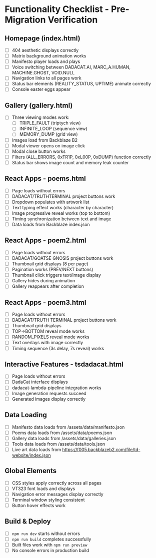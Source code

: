 # Functionality Checklist - Pre-Migration Verification

## Homepage (index.html)
- [ ] 404 aesthetic displays correctly
- [ ] Matrix background animation works
- [ ] Manifesto player loads and plays
- [ ] Voice switching between DADACAT.AI, MARC_A.HUMAN, MACHINE.GHOST, VOID.NULL
- [ ] Navigation links to all pages work
- [ ] Status bar elements (REALITY_STATUS, UPTIME) animate correctly
- [ ] Console easter eggs appear

## Gallery (gallery.html)
- [ ] Three viewing modes work:
  - [ ] TRIPLE_FAULT (triptych view)
  - [ ] INFINITE_LOOP (sequence view)
  - [ ] MEMORY_DUMP (grid view)
- [ ] Images load from Backblaze B2
- [ ] Modal viewer opens on image click
- [ ] Modal close button works
- [ ] Filters (ALL_ERRORS, 0xTR1P, 0xL00P, 0xDUMP) function correctly
- [ ] Status bar shows image count and memory leak counter

## React Apps - poems.html
- [ ] Page loads without errors
- [ ] DADACAT/TRUTHTERMINAL project buttons work
- [ ] Dropdown populates with artwork list
- [ ] Text typing effect works (character by character)
- [ ] Image progressive reveal works (top to bottom)
- [ ] Timing synchronization between text and image
- [ ] Data loads from Backblaze index.json

## React Apps - poem2.html
- [ ] Page loads without errors
- [ ] DADACAT/GOATSE GNOSIS project buttons work
- [ ] Thumbnail grid displays (8 per page)
- [ ] Pagination works (PREV/NEXT buttons)
- [ ] Thumbnail click triggers text/image display
- [ ] Gallery hides during animation
- [ ] Gallery reappears after completion

## React Apps - poem3.html
- [ ] Page loads without errors
- [ ] DADACAT/TRUTH TERMINAL project buttons work
- [ ] Thumbnail grid displays
- [ ] TOP→BOTTOM reveal mode works
- [ ] RANDOM_PIXELS reveal mode works
- [ ] Text overlays with image correctly
- [ ] Timing sequence (3s delay, 7s reveal) works

## Interactive Features - tsdadacat.html
- [ ] Page loads without errors
- [ ] DadaCat interface displays
- [ ] dadacat-lambda-pipeline integration works
- [ ] Image generation requests succeed
- [ ] Generated images display correctly

## Data Loading
- [ ] Manifesto data loads from /assets/data/manifesto.json
- [ ] Poems data loads from /assets/data/poems.json
- [ ] Gallery data loads from /assets/data/galleries.json
- [ ] Tools data loads from /assets/data/tools.json
- [ ] Live art data loads from https://f005.backblazeb2.com/file/td-website/index.json

## Global Elements
- [ ] CSS styles apply correctly across all pages
- [ ] VT323 font loads and displays
- [ ] Navigation error messages display correctly
- [ ] Terminal window styling consistent
- [ ] Button hover effects work

## Build & Deploy
- [ ] `npm run dev` starts without errors
- [ ] `npm run build` completes successfully
- [ ] Built files work with `npm run preview`
- [ ] No console errors in production build